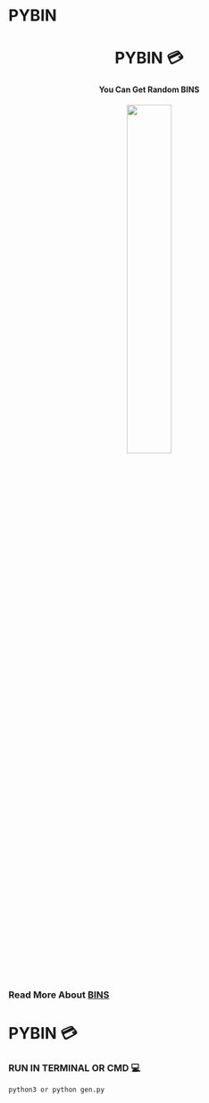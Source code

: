 # PYBIN
 

<h1 align="center"> PYBIN 💳 </h1>

<h4 align="center"> You Can Get Random BINS </h4> 


<p style="text-align:center;" align="center">
   <img align="center" src="https://cdn.jsdelivr.net/gh/sachinsenal0x64/PICX-IMAGE-HOSTING@master/gen.1sulj8uqn3uo.webp" height="40%" width="40%" />
</p>



### Read More About [BINS](https://en.wikipedia.org/wiki/BIN)

# PYBIN 💳


### RUN IN TERMINAL OR CMD 💻

```
python3 or python gen.py

```

